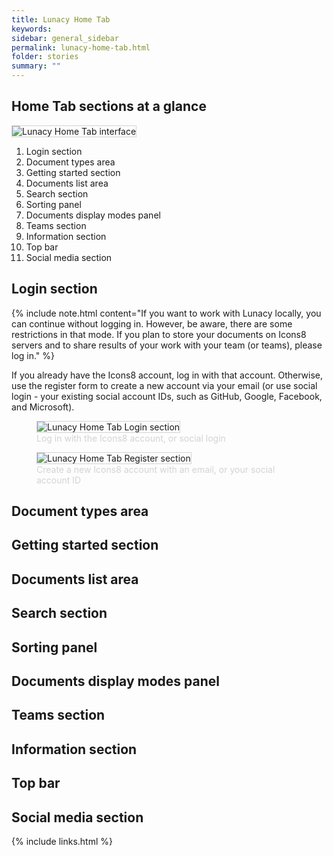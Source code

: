 ```yaml
---
title: Lunacy Home Tab
keywords: 
sidebar: general_sidebar
permalink: lunacy-home-tab.html
folder: stories
summary: ""
---
```



## Home Tab sections at a glance

<p><img src="{{ "images/Home_tab.png" }}" alt="Lunacy Home Tab interface" style="border: 1px solid #D3D3D3;"/></p>

1. Login section 
2. Document types area 
3. Getting started section 
4. Documents list area
5. Search section 
6. Sorting panel
7. Documents display modes panel 
8. Teams section
9. Information section
10. Top bar
11. Social media section

## Login section 

{% include note.html content="If you want to work with Lunacy locally, you can continue without logging in. However, be aware, there are some restrictions in that mode. If you plan to store your documents on Icons8 servers and to share results of your work with your team (or teams), please log in." %}

If you already have the Icons8 account, log in with that account. Otherwise, use the register form to create a new account via your email (or use social login - your existing social account IDs, such as GitHub, Google, Facebook, and Microsoft).

<p>
    <figure>
        <img src="{{ "images/Log_in.png" }}" alt="Lunacy Home Tab Login section " style="border: 1px solid #D3D3D3;"/>
        <figcaption style="color: #D3D3D3;">Log in with the Icons8 account, or social login</figcaption>
    </figure>
</p>

<p>
    <figure>
        <img src="{{ "images/Register.png" }}" alt="Lunacy Home Tab Register section" style="border: 1px solid #D3D3D3;"/>
        <figcaption style="color: #D3D3D3;">Create a new Icons8 account with an email, or your social account ID</figcaption>
    </figure>
</p>

## Document types area 

## Getting started section 

## Documents list area

## Search section 

## Sorting panel

## Documents display modes panel 

## Teams section

## Information section

## Top bar

## Social media section

{% include links.html %}
